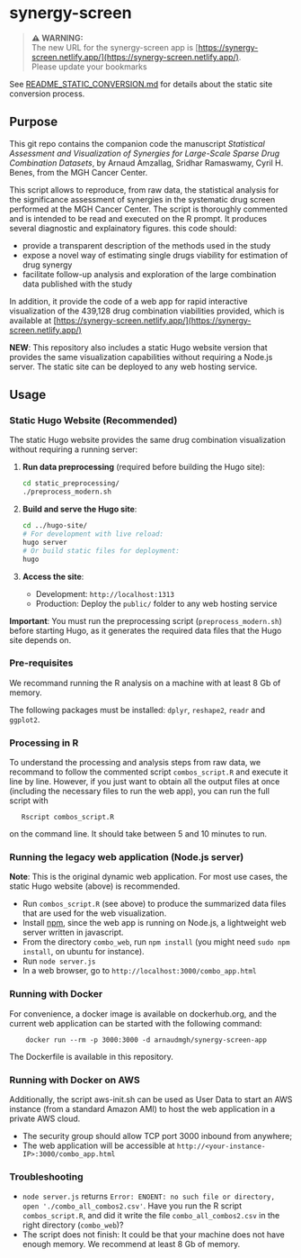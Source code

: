 # synergy-screen

> **⚠️ WARNING:**  
> The new URL for the synergy-screen app is [https://synergy-screen.netlify.app/](https://synergy-screen.netlify.app/).  
> Please update your bookmarks

See [README_STATIC_CONVERSION.md](README_STATIC_CONVERSION.md) for details about the static site conversion process.

## Purpose
This git repo contains the companion code the manuscript *Statistical Assessment and Visualization of Synergies for Large-Scale Sparse Drug Combination Datasets*, by Arnaud Amzallag, Sridhar Ramaswamy, Cyril H. Benes, from the MGH Cancer Center.

This script allows to reproduce, from raw data, the statistical analysis for the significance assessment of synergies in
the systematic drug screen performed at the MGH Cancer Center. The script is thoroughly commented and is intended to be
read and executed on the R prompt. It produces several diagnostic and explainatory figures. 
this code should:
* provide a transparent description of the methods used in the study
* expose a novel way of estimating single drugs viability for estimation of drug synergy
* facilitate follow-up analysis and exploration of the large combination data published with the study

In addition, it provide the code of a web app for rapid interactive visualization of the 439,128 drug combination
viabilities provided, which is available at [https://synergy-screen.netlify.app/](https://synergy-screen.netlify.app/)

**NEW**: This repository also includes a static Hugo website version that provides the same visualization capabilities
without requiring a Node.js server. The static site can be deployed to any web hosting service.

## Usage

### Static Hugo Website (Recommended)

The static Hugo website provides the same drug combination visualization without requiring a running server:

1. **Run data preprocessing** (required before building the Hugo site):
   ```bash
   cd static_preprocessing/
   ./preprocess_modern.sh
   ```

2. **Build and serve the Hugo site**:
   ```bash
   cd ../hugo-site/
   # For development with live reload:
   hugo server
   # Or build static files for deployment:
   hugo
   ```

3. **Access the site**:
   - Development: `http://localhost:1313`
   - Production: Deploy the `public/` folder to any web hosting service

**Important**: You must run the preprocessing script (`preprocess_modern.sh`) before starting Hugo, as it generates the required data files that the Hugo site depends on.

### Pre-requisites
We recommand running the R analysis on a machine with at least 8 Gb of memory.

The following packages must be installed: `dplyr`, `reshape2`, `readr` and `ggplot2`. 

### Processing in R
To understand the processing and analysis steps from raw data, we recommand to follow the commented script `combos_script.R` and execute it line by line.
However, if you just want to obtain all the output files at once (including the necessary files to run the web app),
you can run the full script with
```
   Rscript combos_script.R
```
on the command line. It should take between 5 and 10 minutes to run. 

### Running the legacy web application (Node.js server)

**Note**: This is the original dynamic web application. For most use cases, the static Hugo website (above) is recommended.

* Run `combos_script.R` (see above) to produce the summarized data files that are used for the web visualization.
* Install [npm](https://docs.npmjs.com/getting-started/installing-node), since the web app is running on Node.js,
a lightweight web server written in javascript. 
* From the directory `combo_web`, run `npm install` (you might need `sudo npm install`, on ubuntu for instance). 
* Run `node server.js`
* In a web browser, go to `http://localhost:3000/combo_app.html`

### Running with Docker
For convenience, a docker image is available on dockerhub.org, and the current web application can be started with the following command:
```
    docker run --rm -p 3000:3000 -d arnaudmgh/synergy-screen-app
```
The Dockerfile is available in this repository.

### Running with Docker on AWS
Additionally, the script aws-init.sh can be used as User Data to start an AWS instance (from a standard Amazon AMI) to host the web application in a private AWS cloud. 
* The security group should allow TCP port 3000 inbound from anywhere;
* The web application will be accessible at `http://<your-instance-IP>:3000/combo_app.html`

### Troubleshooting
* `node server.js` returns `Error: ENOENT: no such file or directory, open './combo_all_combos2.csv'`. Have you run the R script `combos_script.R`, and did it write the file `combo_all_combos2.csv` in the right directory (`combo_web`)?
* The script does not finish: It could be that your machine does not have enough memory. We recommend at least 8 Gb of memory.
